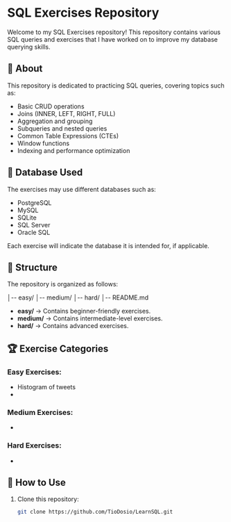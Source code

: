 # SQL Exercises Repository

Welcome to my SQL Exercises repository! This repository contains various SQL queries and exercises that I have worked on to improve my database querying skills.

## 📌 About

This repository is dedicated to practicing SQL queries, covering topics such as:

- Basic CRUD operations
- Joins (INNER, LEFT, RIGHT, FULL)
- Aggregation and grouping
- Subqueries and nested queries
- Common Table Expressions (CTEs)
- Window functions
- Indexing and performance optimization

## 💾 Database Used

The exercises may use different databases such as:

- PostgreSQL
- MySQL
- SQLite
- SQL Server
- Oracle SQL

Each exercise will indicate the database it is intended for, if applicable.

## 📂 Structure

The repository is organized as follows:

│-- easy/ 
│-- medium/ 
│-- hard/ 
│-- README.md


- **easy/** → Contains beginner-friendly exercises.
- **medium/** → Contains intermediate-level exercises.
- **hard/** → Contains advanced exercises.

## 🏆 Exercise Categories

### Easy Exercises:
- Histogram of tweets
- 

### Medium Exercises:
- 

### Hard Exercises:
- 

## 🚀 How to Use

1. Clone this repository:
   ```sh
   git clone https://github.com/TioDosio/LearnSQL.git



